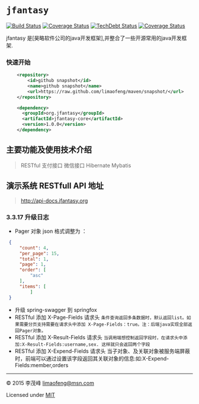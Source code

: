 # `jfantasy`

[![Build Status][circle-img]][circle-url] [![Coverage Status][coveralls-img]][coveralls-url] [![TechDebt Status][tech_debt-img]][tech_debt-url] [![Coverage Status][coverage-img]][coverage-url]

jfantasy 是[昊略软件公司的java开发框架],并整合了一些开源常用的java开发框架.

### 快速开始

```xml
    <repository>
        <id>github snapshot</id>
        <name>github snapshot</name>
        <url>https://raw.github.com/limaofeng/maven/snapshot/</url>
    </repository>

    <dependency>
      <groupId>org.jfantasy</groupId>
      <artifactId>jfantasy-core</artifactId>
      <version>1.0.0</version>
    </dependency>
```

主要功能及使用技术介绍
-------------
>RESTful
>支付接口
>微信接口
>Hibernate
>Mybatis

演示系统 RESTfull API 地址
-------------
>http://api-docs.jfantasy.org

### 3.3.17 升级日志
* Pager 对象 json 格式调整为 ：
```json
 {
     "count": 4,
     "per_page": 15,
     "total": 1,
     "page": 1,
     "order": [
         "asc"
     ],
     "items": [
         ]
 }
```
* 升级 spring-swagger 到 springfox
* RESTful 添加 X-Page-Fields 请求头
  ```条件查询返回多条数据时，默认返回list。如果需要分页支持需要在请求头中添加 X-Page-Fields：true。注：后端java实现全部返回Pager对象。```
* RESTful 添加 X-Result-Fields  请求头
  ```当调用端想控制返回字段时，在请求头中添加:X-Result-Fields:username,sex. 这样就只会返回两个字段```
* RESTful 添加 X-Expend-Fields  请求头
  当子对象、及关联对象被服务端屏蔽时，前端可以通过设置该字段返回其关联对象的信息:如:X-Expend-Fields:member,orders
 
  
----

© 2015 李茂峰 <limaofeng@msn.com>

Licensed under [MIT](http://jfantasy.org/mit.txt)

[coveralls-img]: http://img.shields.io/coveralls/limaofeng/jfantasy/master.svg?style=flat-square
[coveralls-url]: https://coveralls.io/r/limaofeng/jfantasy
[gitter-img]:    http://img.shields.io/badge/asana-join_chat-1dce73.svg?style=flat-square
[gitter-url]:    https://gitter.im/limaofeng/jfantasy
[circle-img]:    https://img.shields.io/circleci/project/limaofeng/jfantasy.svg?style=flat-square
[circle-url]:    https://circleci.com/gh/limaofeng/jfantasy
[tech_debt-img]:https://img.shields.io/sonar/http/sonar.hoolue.com/com.fantasy:fantasy-framework/tech_debt.svg?style=flat-square
[tech_debt-url]:http://sonar.hoolue.com/dashboard/index/4676
[coverage-img]:https://img.shields.io/sonar/http/sonar.hoolue.com/com.fantasy:fantasy-framework/coverage.svg?style=flat-square
[coverage-url]:http://sonar.hoolue.com/dashboard/index/4676